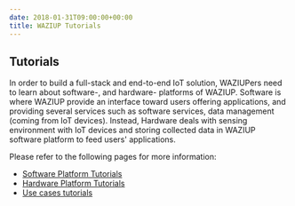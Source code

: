 ```yaml
---
date: 2018-01-31T09:00:00+00:00
title: WAZIUP Tutorials
---
```


## Tutorials
In order to build a full-stack and end-to-end IoT solution, WAZIUPers need to learn about software-, and hardware- platforms of WAZIUP. Software is where WAZIUP provide an interface toward users offering applications, and providing several services such as software services, data management (coming from IoT devices). Instead, Hardware deals with sensing environment with IoT devices and storing collected data in WAZIUP software platform to feed users' applications.

Please refer to the following pages for more information:

- [Software Platform Tutorials](tutorials/software)
- [Hardware Platform Tutorials](tutorials/hardware)
- [Use cases tutorials](tutorials/usecases)
